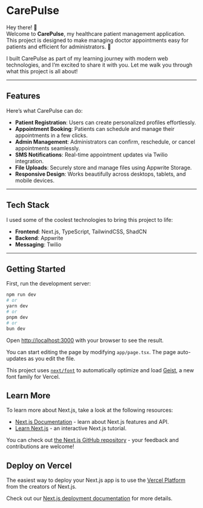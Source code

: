 # **CarePulse**

Hey there! 👋  
Welcome to **CarePulse**, my healthcare patient management application. This project is designed to make managing doctor appointments easy for patients and efficient for administrators. 🚀  

I built CarePulse as part of my learning journey with modern web technologies, and I’m excited to share it with you. Let me walk you through what this project is all about!  

---

## **Features**

Here’s what CarePulse can do:  
- **Patient Registration**: Users can create personalized profiles effortlessly.  
- **Appointment Booking**: Patients can schedule and manage their appointments in a few clicks.  
- **Admin Management**: Administrators can confirm, reschedule, or cancel appointments seamlessly.  
- **SMS Notifications**: Real-time appointment updates via Twilio integration.  
- **File Uploads**: Securely store and manage files using Appwrite Storage.  
- **Responsive Design**: Works beautifully across desktops, tablets, and mobile devices.  

---

## **Tech Stack**

I used some of the coolest technologies to bring this project to life:  
- **Frontend**: Next.js, TypeScript, TailwindCSS, ShadCN  
- **Backend**: Appwrite  
- **Messaging**: Twilio  

---

## Getting Started

First, run the development server:

```bash
npm run dev
# or
yarn dev
# or
pnpm dev
# or
bun dev
```

Open [http://localhost:3000](http://localhost:3000) with your browser to see the result.

You can start editing the page by modifying `app/page.tsx`. The page auto-updates as you edit the file.

This project uses [`next/font`](https://nextjs.org/docs/app/building-your-application/optimizing/fonts) to automatically optimize and load [Geist](https://vercel.com/font), a new font family for Vercel.

## Learn More

To learn more about Next.js, take a look at the following resources:

- [Next.js Documentation](https://nextjs.org/docs) - learn about Next.js features and API.
- [Learn Next.js](https://nextjs.org/learn) - an interactive Next.js tutorial.

You can check out [the Next.js GitHub repository](https://github.com/vercel/next.js) - your feedback and contributions are welcome!

## Deploy on Vercel

The easiest way to deploy your Next.js app is to use the [Vercel Platform](https://vercel.com/new?utm_medium=default-template&filter=next.js&utm_source=create-next-app&utm_campaign=create-next-app-readme) from the creators of Next.js.

Check out our [Next.js deployment documentation](https://nextjs.org/docs/app/building-your-application/deploying) for more details.
